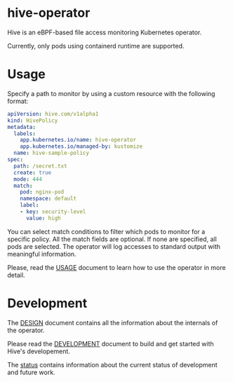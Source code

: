 # hive-operator

Hive is an eBPF-based file access monitoring Kubernetes operator.

Currently, only pods using containerd runtime are supported.

# Usage

Specify a path to monitor by using a custom resource with the following
format:

```yaml
apiVersion: hive.com/v1alpha1
kind: HivePolicy
metadata:
  labels:
    app.kubernetes.io/name: hive-operator
    app.kubernetes.io/managed-by: kustomize
  name: hive-sample-policy
spec:
  path: /secret.txt
  create: true
  mode: 444
  match:
    pod: nginx-pod
    namespace: default
    label:
    - key: security-level
      value: high
```

You can select match conditions to filter which pods to monitor for a
specific policy. All the match fields are optional. If none are
specified, all pods are selected. The operator will log accesses to
standard output with meaningful information.

Please, read the [USAGE](./docs/USAGE.md) document to learn how to
use the operator in more detail.

# Development

The [DESIGN](./docs/DESIGN.md) document contains all the information
about the internals of the operator.

Please read the [DEVELOPMENT](./docs/DEVELOPMENT.md) document to build
and get started with Hive's developement.

The [status](./docs/status.org) contains information about the current
status of development and future work.
	
